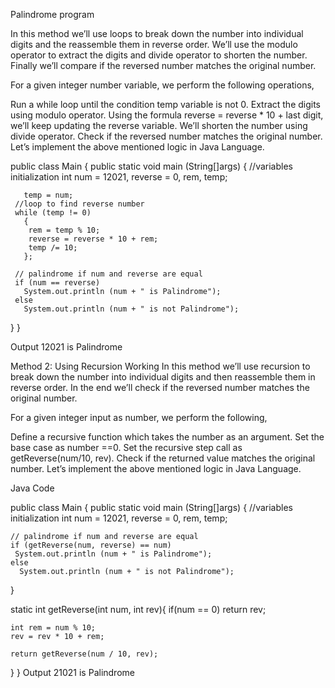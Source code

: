 Palindrome program

In this method we’ll use loops to break down the number into individual digits and the reassemble them in reverse order. We’ll use the modulo operator to extract the digits and divide operator to shorten the number. Finally we’ll compare if the reversed number matches the original number.

For a given integer number variable, we perform the following operations,

Run a while loop until the condition temp variable is not 0.
Extract the digits using modulo operator.
Using the formula reverse = reverse * 10 + last digit, we’ll keep updating the reverse variable.
We’ll shorten the number using divide operator.
Check if the reversed number matches the original number.
Let’s implement the above mentioned logic in Java Language.


public class Main
 {
   public static void main (String[]args)
   {
     //variables initialization
     int num = 12021, reverse = 0, rem, temp;

       temp = num;
     //loop to find reverse number
     while (temp != 0)
       {
     	rem = temp % 10;
     	reverse = reverse * 10 + rem;
     	temp /= 10;
       };

     // palindrome if num and reverse are equal
     if (num == reverse)
       System.out.println (num + " is Palindrome");
     else
       System.out.println (num + " is not Palindrome");
   }
 }

 Output
12021 is Palindrome

Method 2: Using Recursion
Working
In this method we’ll use recursion to break down the number into individual digits and then reassemble them in reverse order. In the end we’ll check if the reversed number matches the original number.

For a given integer input as number, we perform the following,

Define a recursive function which takes the number as an argument.
Set the base case as number ==0.
Set the recursive step call as getReverse(num/10, rev).
Check if the returned value matches the original number.
Let’s implement the above mentioned logic in Java Language.

Java Code

public class Main
{
  public static void main (String[]args)
  {
    //variables initialization
    int num = 12021, reverse = 0, rem, temp;

    // palindrome if num and reverse are equal
    if (getReverse(num, reverse) == num)
     System.out.println (num + " is Palindrome");
    else
      System.out.println (num + " is not Palindrome");
  }
  
  static int getReverse(int num, int rev){
    if(num == 0)
        return rev;
    
    int rem = num % 10;
    rev = rev * 10 + rem;
    
    return getReverse(num / 10, rev);
}
}
Output
21021 is Palindrome
